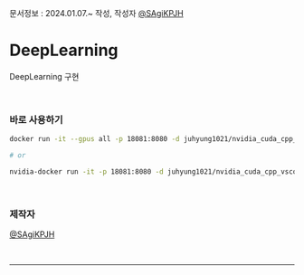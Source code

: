 문서정보 : 2024.01.07.~ 작성, 작성자 [@SAgiKPJH](https://github.com/SAgiKPJH)

# DeepLearning
DeepLearning 구현

<br>

### 바로 사용하기
```bash
docker run -it --gpus all -p 18081:8080 -d juhyung1021/nvidia_cuda_cpp_vscode_docker_gpupu_programming:12.2.0

# or

nvidia-docker run -it -p 18081:8080 -d juhyung1021/nvidia_cuda_cpp_vscode_docker_gpupu_programming:12.2.0
```

<br>

### 제작자
[@SAgiKPJH](https://github.com/SAgiKPJH)

<br>

---

<br>
